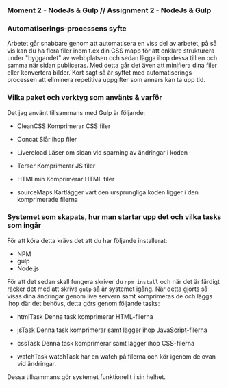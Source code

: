 ### Moment 2 - NodeJs & Gulp // Assignment 2 - NodeJs & Gulp

### Automatiserings-processens syfte
Arbetet går snabbare genom att automatisera en viss del av arbetet, på så vis kan du ha flera filer inom t.ex din CSS mapp för att enklare strukturera
under "byggandet" av webbplatsen och sedan lägga ihop dessa till en och samma när sidan publiceras. Med detta går det även att minifiera dina filer eller konvertera bilder.
Kort sagt så är syftet med automatiserings-processen att eliminera repetitiva uppgifter som annars kan ta upp tid.

### Vilka paket och verktyg som använts & varför
Det jag använt tillsammans med Gulp är följande:

- CleanCSS
Komprimerar CSS filer

- Concat
Slår ihop filer

- Livereload
Läser om sidan vid sparning av ändringar i koden

- Terser
Komprimerar JS filer

- HTMLmin
Komprimerar HTML filer

- sourceMaps
Kartlägger vart den ursprungliga koden ligger i den komprimerade filerna

### Systemet som skapats, hur man startar upp det och vilka tasks som ingår

För att köra detta krävs det att du har följande installerat:
- NPM
- gulp
- Node.js

För att det sedan skall fungera skriver du `npm install` och när det är färdigt räcker det med att skriva `gulp` så är systemet igång.
När detta gjorts så visas dina ändringar genom live servern samt komprimeras de och läggs ihop där det behövs, detta görs genom följande tasks:

- htmlTask
Denna task komprimerar HTML-filerna

- jsTask
Denna task komprimerar samt lägger ihop JavaScript-filerna

- cssTask
Denna task komprimerar samt lägger ihop CSS-filerna

- watchTask
watchTask har en watch på filerna och kör igenom de ovan vid ändringar.

Dessa tillsammans gör systemet funktionellt i sin helhet.
